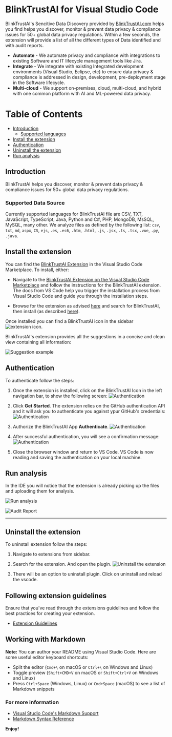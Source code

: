 # BlinkTrustAI for Visual Studio Code

BlinkTrustAI's Sencitive Data Discovery provided by <a href="https://www.blinktrustai.com">BlinkTrustAI.com</a> helps you find helps you discover, monitor & prevent data privacy & compliance issues for 50+ global data privacy regulations. Within a few seconds, the extension will provide a list of all the different types of Data identified  and with audit reports.

- **Automate** - We automate privacy and compliance with integrations to existing Software and IT lifecycle management tools like Jira.
- **Integrate** - We integrate with existing Integrated development environments (Visual Studio, Eclipse, etc) to ensure data privacy & compliance is addressed in design, development, pre-deployment stage in the Software lifecycle.
- **Multi-cloud** - We support on-premises, cloud, multi-cloud, and hybrid with one common platform with AI and ML-powered data privacy.

# Table of Contents

- [Introduction](#introduction)
  - [Supported languages](#supported-languages)
- [Install the extension](#install-the-extension)
- [Authentication](#authentication)
- [Uninstall the extension](#uninstall-the-extension)
- [Run analysis](#run-analysis)

## Introduction

BlinkTrustAI helps you discover, monitor & prevent data privacy & compliance issues for 50+ global data privacy regulations.

### Supported Data Source
Currently supported languages for BlinkTrustAI file are CSV, TXT, JavaScript, TypeScript, Java, Python and C#, PHP, MongoDB, MsSQL, MySQL, many other. We analyze files as defined by the following list: `csv`, `txt`, `md`, `aspx`, `CS`, `ejs`, `.es`, `.es6`, `.htm`, `.html`, `.js`, `.jsx`, `.ts`, `.tsx`, `.vue`, `.py`, `.java`.

## Install the extension
You can find the [BlinkTrustAI Extension](https://marketplace.visualstudio.com/items?itemName=BlinkTrustAI.blinktrust) in the Visual Studio Code Marketplace. To install, either:

- Navigate to the [BlinkTrustAI Extension on the Visual Studio Code Marketplace](https://marketplace.visualstudio.com/items?itemName=BlinkTrustAI.blinktrust)
  and follow the instructions for the BlinkTrustAI extension. The docs from VS Code help you trigger the installation process from Visual Studio Code and guide you through the installation steps.

- Browse for the extension as advised [here](https://www.blinktrustai.com/)
  and search for BlinkTrustAI, then install (as described [here](https://marketplace.visualstudio.com/items?itemName=BlinkTrustAI.blinktrust)).

Once installed you can find a BlinkTrustAI icon in the sidebar ![extension icon](https://bhscanner.s3.amazonaws.com/icons/blinkhub.png).

BlinkTrustAI's extension provides all the suggestions in a concise and clean view containing all information:

![Suggestion example](https://bt-plugin-resource.s3.ap-south-1.amazonaws.com/images/home.png)

## Authentication
To authenticate follow the steps:

1. Once the extension is installed, click on the BlinkTrustAI Icon in the left navigation bar, to show the following screen:
   ![Authentication](https://bt-plugin-resource.s3.ap-south-1.amazonaws.com/images/auth.png)

2. Click **Get Started**. The extension relies on the GitHub authentication API and it will ask you
   to authenticate you against ypur GitHub's credentials:
   ![Authentication](https://bhscanner.s3.amazonaws.com/icons/github_login.png)

3. Authorize the BlinkTrustAI App **Authenticate**.
 ![Authentication](https://bhscanner.s3.amazonaws.com/icons/auth_app_github.png)

4. After successful authentication, you will see a confirmation message:
   ![Authentication](https://bhscanner.s3.amazonaws.com/icons/authenticated.png)

5. Close the browser window and return to VS Code.
   VS Code is now reading and saving the authentication on your local machine.


## Run analysis
In the IDE you will notice that the extension is already picking up the files and uploading them for analysis.

![Run analysis](https://bt-plugin-resource.s3.ap-south-1.amazonaws.com/images/home.png)

![Audit Report](https://bt-plugin-resource.s3.ap-south-1.amazonaws.com/images/report.png)

-----------------------------------------------------------------------------------------------------------


## Uninstall the extension
To uninstall extension follow the steps:

1. Navigate to extensions from sidebar.

2. Search for the extension. And open the plugin.
 ![Uninstall the extension](https://bt-plugin-resource.s3.ap-south-1.amazonaws.com/images/uninstall.png)

3. There will be an option to uninstall plugin. Click on uninstall and reload the vscode.

## Following extension guidelines

Ensure that you've read through the extensions guidelines and follow the best practices for creating your extension.

* [Extension Guidelines](https://code.visualstudio.com/api/references/extension-guidelines)

## Working with Markdown

**Note:** You can author your README using Visual Studio Code.  Here are some useful editor keyboard shortcuts:

* Split the editor (`Cmd+\` on macOS or `Ctrl+\` on Windows and Linux)
* Toggle preview (`Shift+CMD+V` on macOS or `Shift+Ctrl+V` on Windows and Linux)
* Press `Ctrl+Space` (Windows, Linux) or `Cmd+Space` (macOS) to see a list of Markdown snippets

### For more information

* [Visual Studio Code's Markdown Support](http://code.visualstudio.com/docs/languages/markdown)
* [Markdown Syntax Reference](https://help.github.com/articles/markdown-basics/)

**Enjoy!**

